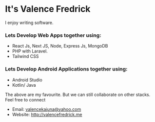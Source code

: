 # It's Valence Fredrick
I enjoy writing software.

### Lets Develop Web Apps together using:
- React Js, Next JS, Node,  Express Js, MongoDB
- PHP with Laravel.
- Tailwind CSS

### Lets Develop Android Applications together using:
- Android Studio
- Kotlin/ Java

The above are my favourite. But we can still collaborate on other stacks.
Feel free to connect
- Email: valencekajuna@yahoo.com
- Website: http://valencefredrick.me
